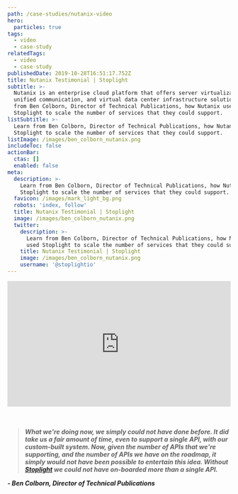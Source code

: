 ```yaml
---
path: /case-studies/nutanix-video
hero:
  particles: true
tags:
  - video
  - case-study
relatedTags:
  - video
  - case-study
publishedDate: 2019-10-28T16:51:17.752Z
title: Nutanix Testimonial | Stoplight
subtitle: >-
  Nutanix is an enterprise cloud platform that offers server virtualization,
  unified communication, and virtual data center infrastructure solutions. Learn
  from Ben Colborn, Director of Technical Publications, how Nutanix used
  Stoplight to scale the number of services that they could support.
listSubtitle: >-
  Learn from Ben Colborn, Director of Technical Publications, how Nutanix used
  Stoplight to scale the number of services that they could support.
listImage: /images/ben_colborn_nutanix.png
includeToc: false
actionBar:
  ctas: []
  enabled: false
meta:
  description: >-
    Learn from Ben Colborn, Director of Technical Publications, how Nutanix used
    Stoplight to scale the number of services that they could support.
  favicon: /images/mark_light_bg.png
  robots: 'index, follow'
  title: Nutanix Testimonial | Stoplight
  image: /images/ben_colborn_nutanix.png
  twitter:
    description: >-
      Learn from Ben Colborn, Director of Technical Publications, how Nutanix
      used Stoplight to scale the number of services that they could support.
    title: Nutanix Testimonial | Stoplight
    image: /images/ben_colborn_nutanix.png
    username: '@stoplightio'
---
```

<style>.embed-container { position: relative; padding-bottom: 56.25%; height: 0; overflow: hidden; max-width: 100%; } .embed-container iframe, .embed-container object, .embed-container embed { position: absolute; top: 0; left: 0; width: 100%; height: 100%; }</style><div class='embed-container'><iframe src='https://www.youtube.com/embed/gVjD72xGNm8' frameborder='0' allowfullscreen></iframe></div><br><br>

> ***What we're doing now, we simply could not have done before. It did take us a fair amount of time, even to support a single API, with our custom-built system. Now, given the number of APIs that we're supporting, and the number of APIs we have on the roadmap, it simply would not have been possible to entertain this idea. Without [Stoplight](https://stoplight.io/) we could not have on-boarded more than a single API.***

***- Ben Colborn, Director of Technical Publications***
